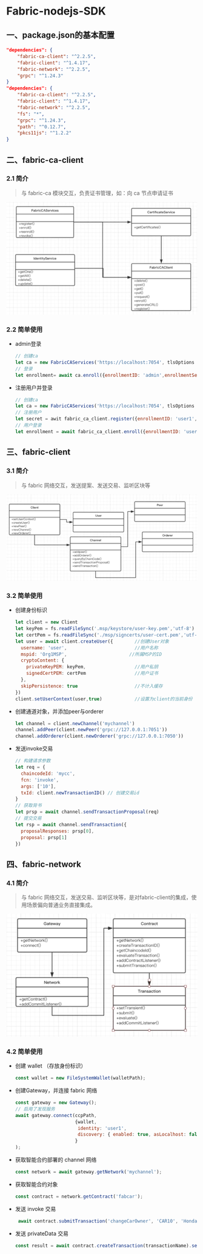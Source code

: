 # Fabric-nodejs-SDK

## 一、package.json的基本配置

```json
"dependencies": {
    "fabric-ca-client": "^2.2.5",
    "fabric-client": "^1.4.17",
    "fabric-network": "^2.2.5",
    "grpc": "^1.24.3"
}
"dependencies": {
    "fabric-ca-client": "^2.2.5",
    "fabric-client": "^1.4.17",
    "fabric-network": "^2.2.5",
    "fs": "*",
    "grpc": "^1.24.3",
    "path": "^0.12.7",
    "pkcs11js": "^1.2.2"
}
```

## 二、fabric-ca-client

### 2.1 简介

> 与 fabric-ca 模块交互，负责证书管理，如：向 ca 节点申请证书

![image-20210409103613342](img/image-20210409103613342.png)

### 2.2 简单使用

- admin登录

  ```js
  // 创建ca
  let ca = new FabricCAServices('https://localhost:7054', tlsOptions , 'ca-org1', crypto_suite);
  // 登录
  let enrollment= await ca.enroll({enrollmentID: 'admin',enrollmentSecret: 'adminpw'})
  ```

- 注册用户并登录

  ```js
  // 创建ca
  let ca = new FabricCAServices('https://localhost:7054', tlsOptions , 'ca-org1', crypto_suite);
  // 注册用户
  let secret = awit fabric_ca_client.register({enrollmentID: 'user1', affiliation: 'org1.department1',role: 'client'}, admin_user);
  // 用户登录
  let enrollment = await fabric_ca_client.enroll({enrollmentID: 'user1', enrollmentSecret: secret});
  ```

## 三、fabric-client

### 3.1 简介

> 与 fabric 网络交互，发送提案、发送交易、监听区块等

![image-20210409104309735](img/image-20210409104309735.png)

### 3.2 简单使用

- 创建身份标识

  ```js
  let client = new Client
  let keyPem = fs.readFileSync('.msp/keystore/user-key.pem','utf-8')
  let certPem = fs.readFileSync('./msp/signcerts/user-cert.pem','utf-8')
  let user = await client.createUser({        //创建User对象
    username: 'user',                         //用户名称
    mspid: 'Org1MSP',                       //所属MSP的ID
    cryptoContent: {
      privateKeyPEM: keyPem,                  //用户私钥
      signedCertPEM: certPem                  //用户证书
    },
    skipPersistence: true                     //不计入缓存
  })
  client.setUserContext(user,true)            //设置为client的当前身份
  ```

- 创建通道对象，并添加peer与orderer

  ```js
  let channel = client.newChannel('mychannel')
  channel.addPeer(client.newPeer('grpc://127.0.0.1:7051'))
  channel.addOrderer(client.newOrderer('grpc://127.0.0.1:7050'))
  ```

- 发送invoke交易

  ```js
  // 构建请求参数
  let req = {
    chaincodeId: 'mycc',
    fcn: 'invoke',
    args: ['10'],
    txId: client.newTransactionID() // 创建交易id
  }
  // 获取背书
  let prsp = await channel.sendTransactionProposal(req) 
  // 提交交易
  let rsp = await channel.sendTransaction({
    proposalResponses: prsp[0],
    proposal: prsp[1]
  })
  ```

## 四、fabric-network

### 4.1 简介

> 与 fabric 网络交互，发送交易、监听区块等，是对fabric-client的集成，使用场景偏向普通业务直接集成。

![image-20210409104600035](img/image-20210409104600035.png)

### 4.2 简单使用

- 创建 wallet （存放身份标识）

  ```js
  const wallet = new FileSystemWallet(walletPath);
  ```

- 创建Gateway，并连接 fabric 网络

  ```js
  const gateway = new Gateway();
  // 启用了发现服务
  await gateway.connect(ccpPath, 
                        {wallet, 
                         identity: 'user1',
                         discovery: { enabled: true, asLocalhost: false }
                        }
  );
  ```

- 获取智能合约部署的 channel 网络

  ```js
  const network = await gateway.getNetwork('mychannel');
  ```

- 获取智能合约对象

  ```js
  const contract = network.getContract('fabcar');
  ```

- 发送 invoke 交易

  ```js
   await contract.submitTransaction('changeCarOwner', 'CAR10', 'Honda')
  ```

- 发送 privateData 交易

  ```js
  const result = await contract.createTransaction(transactionName).setTransient(privateData).submit(arg1, arg2);
  ```

  